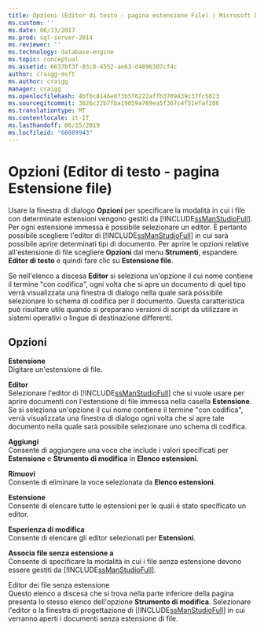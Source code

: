 ```yaml
---
title: Opzioni (Editor di testo - pagina estensione File) | Microsoft Docs
ms.custom: ''
ms.date: 06/13/2017
ms.prod: sql-server-2014
ms.reviewer: ''
ms.technology: database-engine
ms.topic: conceptual
ms.assetid: 6637bf3f-03c8-4552-ae63-d4896307cf4c
author: craigg-msft
ms.author: craigg
manager: craigg
ms.openlocfilehash: 4bf6c8146e8f3b5f6222affb3709439c37fc5023
ms.sourcegitcommit: 3026c22b7fba19059a769ea5f367c4f51efaf286
ms.translationtype: MT
ms.contentlocale: it-IT
ms.lasthandoff: 06/15/2019
ms.locfileid: "66089943"
---
```

# <a name="options-text-editor---file-extension-page"></a>Opzioni (Editor di testo - pagina Estensione file)
  Usare la finestra di dialogo **Opzioni** per specificare la modalità in cui i file con determinate estensioni vengono gestiti da [!INCLUDE[ssManStudioFull](../includes/ssmanstudiofull-md.md)]. Per ogni estensione immessa è possibile selezionare un editor. È pertanto possibile scegliere l'editor di [!INCLUDE[ssManStudioFull](../includes/ssmanstudiofull-md.md)] in cui sarà possibile aprire determinati tipi di documento. Per aprire le opzioni relative all'estensione di file scegliere **Opzioni** dal menu **Strumenti**, espandere **Editor di testo** e quindi fare clic su **Estensione file**.  
  
 Se nell'elenco a discesa **Editor** si seleziona un'opzione il cui nome contiene il termine "con codifica", ogni volta che si apre un documento di quel tipo verrà visualizzata una finestra di dialogo nella quale sarà possibile selezionare lo schema di codifica per il documento. Questa caratteristica può risultare utile quando si preparano versioni di script da utilizzare in sistemi operativi o lingue di destinazione differenti.  
  
## <a name="options"></a>Opzioni  
 **Estensione**  
 Digitare un'estensione di file.  
  
 **Editor**  
 Selezionare l'editor di [!INCLUDE[ssManStudioFull](../includes/ssmanstudiofull-md.md)] che si vuole usare per aprire documenti con l'estensione di file immessa nella casella **Estensione**. Se si seleziona un'opzione il cui nome contiene il termine "con codifica", verrà visualizzata una finestra di dialogo ogni volta che si apre tale documento nella quale sarà possibile selezionare uno schema di codifica.  
  
 **Aggiungi**  
 Consente di aggiungere una voce che include i valori specificati per **Estensione** e **Strumento di modifica** in **Elenco estensioni**.  
  
 **Rimuovi**  
 Consente di eliminare la voce selezionata da **Elenco estensioni**.  
  
 **Estensione**  
 Consente di elencare tutte le estensioni per le quali è stato specificato un editor.  
  
 **Esperienza di modifica**  
 Consente di elencare gli editor selezionati per **Estensioni**.  
  
 **Associa file senza estensione a**  
 Consente di specificare la modalità in cui i file senza estensione devono essere gestiti da [!INCLUDE[ssManStudioFull](../includes/ssmanstudiofull-md.md)].  
  
 Editor dei file senza estensione  
 Questo elenco a discesa che si trova nella parte inferiore della pagina presenta lo stesso elenco dell'opzione **Strumento di modifica**. Selezionare l'editor o la finestra di progettazione di [!INCLUDE[ssManStudioFull](../includes/ssmanstudiofull-md.md)] in cui verranno aperti i documenti senza estensione di file.  
  
  
